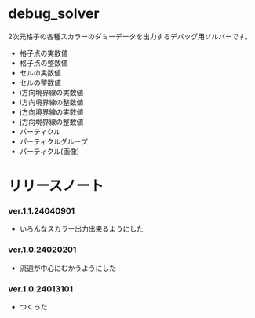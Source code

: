# debug_solver

2次元格子の各種スカラーのダミーデータを出力するデバッグ用ソルバーです。
* 格子点の実数値
* 格子点の整数値
* セルの実数値
* セルの整数値
* i方向境界線の実数値
* i方向境界線の整数値
* j方向境界線の実数値
* j方向境界線の整数値
* パーティクル
* パーティクルグループ
* パーティクル(画像)

# リリースノート

### ver.1.1.24040901
* いろんなスカラー出力出来るようにした
### ver.1.0.24020201
* 流速が中心にむかうようにした
### ver.1.0.24013101
* つくった
